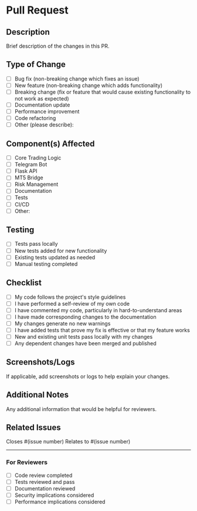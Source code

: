# Pull Request

## Description
Brief description of the changes in this PR.

## Type of Change
- [ ] Bug fix (non-breaking change which fixes an issue)
- [ ] New feature (non-breaking change which adds functionality)
- [ ] Breaking change (fix or feature that would cause existing functionality to not work as expected)
- [ ] Documentation update
- [ ] Performance improvement
- [ ] Code refactoring
- [ ] Other (please describe):

## Component(s) Affected
- [ ] Core Trading Logic
- [ ] Telegram Bot
- [ ] Flask API
- [ ] MT5 Bridge
- [ ] Risk Management
- [ ] Documentation
- [ ] Tests
- [ ] CI/CD
- [ ] Other:

## Testing
- [ ] Tests pass locally
- [ ] New tests added for new functionality
- [ ] Existing tests updated as needed
- [ ] Manual testing completed

## Checklist
- [ ] My code follows the project's style guidelines
- [ ] I have performed a self-review of my own code
- [ ] I have commented my code, particularly in hard-to-understand areas
- [ ] I have made corresponding changes to the documentation
- [ ] My changes generate no new warnings
- [ ] I have added tests that prove my fix is effective or that my feature works
- [ ] New and existing unit tests pass locally with my changes
- [ ] Any dependent changes have been merged and published

## Screenshots/Logs
If applicable, add screenshots or logs to help explain your changes.

## Additional Notes
Any additional information that would be helpful for reviewers.

## Related Issues
Closes #(issue number)
Relates to #(issue number)

---

### For Reviewers
- [ ] Code review completed
- [ ] Tests reviewed and pass
- [ ] Documentation reviewed
- [ ] Security implications considered
- [ ] Performance implications considered